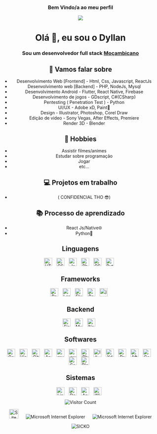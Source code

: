 <center>

<h3 align="center">
  Bem Vindo/a ao meu perfil
</h3>

![](https://github.com/halfrost/halfrost/blob/master/icons/header_1.png)

<h1 align="center">Olá 👋, eu sou o Dyllan </h1>
<h3 align="center">Sou um desenvolvedor full stack <a href="https://pt.wikipedia.org/wiki/Moçambique">Moçambicano</a></h3>

<!-- Redes Sociais -->

<!-- / Redes Sociais -->

## 💬 Vamos falar sobre
- Desenvolvimento Web [Frontend] - Html, Css, Javascript, ReactJs
- Desenvolvimento web [Backend] - PHP, NodeJs, Mysql
- Desenvolvimento Android - Flutter, React Native, Firebase
- Desenvolvimento de jogos - GDscript, C#(CSharp)
- Pentesting ( Penetration Test ) - Python
- UI/UX - Adobe xD, Paint🤣
- Design - Illustrator, Photoshop, Corel Draw
- Edição de video - Sony Vegas, After Effects, Premiere
- Render 3D - Blender

## 📅 Hobbies
- Assistir filmes/animes
- Estudar sobre programação
- Jogar
- etc...

## 💻 Projetos em trabalho
- ( CONFIDENCIAL THO 😎)

## 📚 Processo de aprendizado
- React Js/Native🌐
- Python🐍

## Linguagens
<div style="align-items:center; justify-content:center;">

<!-- 1 -->
<img align="center" alt="HTML5" width="26px" src="https://cdn.jsdelivr.net/gh/devicons/devicon/icons/html5/html5-original.svg" style="padding-right:10px;" />
	
<!-- 2 -->
<img align="center" alt="CSS3" width="26px" src="https://cdn.jsdelivr.net/gh/devicons/devicon/icons/css3/css3-original.svg" style="padding-right:10px;" />
	
<!-- 3 -->
<img align="center" alt="JavaScript" width="26px" src="https://cdn.jsdelivr.net/gh/devicons/devicon/icons/javascript/javascript-original.svg" style="padding-right:10px;" />
	
<!-- 4 -->
<img align="center" alt="Php" width="26px" src="https://cdn.jsdelivr.net/gh/devicons/devicon/icons/php/php-original.svg" style="padding-right:10px;" />
	
<!-- 5 -->
<img align="center" alt="CSharp" width="26px" src="https://cdn.jsdelivr.net/gh/devicons/devicon/icons/csharp/csharp-original.svg" style="padding-right:10px;" />
	
<!-- 6 -->
<img align="center" alt="Python" width="26px" src="https://cdn.jsdelivr.net/gh/devicons/devicon/icons/python/python-original.svg" style="padding-right:10px;" />
	
</div>

## Frameworks
<div style="align-items:center; justify-content:center;">

<!-- 1 -->
<img align="center" alt="React" width="26px" src="https://cdn.jsdelivr.net/gh/devicons/devicon/icons/react/react-original.svg" style="padding-right:10px;" />

<!-- 2 -->
<img align="center" alt="Laravel" width="26px" src="https://cdn.jsdelivr.net/gh/devicons/devicon/icons/laravel/laravel-plain.svg" style="padding-right:10px;" />

<!-- 3 -->
<img align="center" alt="Flutter" width="26px" src="https://cdn.jsdelivr.net/gh/devicons/devicon/icons/flutter/flutter-original.svg" style="padding-right:10px;" />

<!-- 4 -->
<img align="center" alt="Bootstrap" width="26px" src="https://cdn.iconfinder.com/stored_data/765532/128/png?token=1670937861-kgVGhYQlFyXeAUxwNuCJ9scN9I05TTy%2FA%2B71QcGKOWg%3D" style="padding-right:10px;" />

<!-- 5 -->
<img align="center" alt="jquery" width="26px" src="https://cdn.iconfinder.com/stored_data/765537/128/png?token=1670937990-lq8%2FJHk2pFWJ2APcTf1s34x7PtFbn53DseVnfeIxrCo%3D" style="padding-right:10px;" />

</div>

## Backend
<div style="align-items:center; justify-content:center;">

<!-- 1 -->
<img align="center" alt="Firebse" width="26px" src="https://cdn.jsdelivr.net/gh/devicons/devicon/icons/firebase/firebase-plain.svg" style="padding-right:10px;" />
	
<!-- 2 -->
<img align="center" alt="MySQL" width="26px" src="https://cdn.jsdelivr.net/gh/devicons/devicon/icons/mysql/mysql-original.svg" style="padding-right:10px;" />

<!-- 3 -->
<img align="center" alt="Node.js" width="26px" src="https://cdn.jsdelivr.net/gh/devicons/devicon/icons/nodejs/nodejs-original.svg" style="padding-right:10px;" />

</div>

## Softwares
<div style="align-items:center; justify-content:center;">

<!-- 1 -->
<img align="center" alt="Godot" width="26px" src="https://cdn.jsdelivr.net/gh/devicons/devicon/icons/godot/godot-original.svg" style="padding-right:10px;" />
	
<!--2 -->
<img align="center" alt="Visual Studio Code" width="26px" src="https://cdn.jsdelivr.net/gh/devicons/devicon/icons/vscode/vscode-original.svg" style="padding-right:10px;" />
	
<!-- 3 -->
<img align="center" alt="Git" width="26px" src="https://cdn.jsdelivr.net/gh/devicons/devicon/icons/git/git-original.svg" style="padding-right:10px;" />
	
<!-- 4 -->
<img align="center" alt="Android" width="26px" src="https://cdn.jsdelivr.net/gh/devicons/devicon/icons/androidstudio/androidstudio-original.svg" style="padding-right:10px;" />
	
<!-- 5 -->
<img align="center" alt="mysqlworkbench" width="26px" src="https://cdn.icon-icons.com/icons2/1381/PNG/512/mysqlworkbench_93532.png" style="padding-right:10px;" />
	
<!-- 6 -->
<img align="center" alt="pycharm" width="26px" src="https://cdn.icon-icons.com/icons2/3053/PNG/512/intellij_pycharm_macos_bigsur_icon_190055.png" style="padding-right:10px;" />

<!-- 7 -->
<img align="center" alt="Photoshop" width="26px" src="https://cdn.icon-icons.com/icons2/3053/PNG/512/adobe_photoshop_macos_bigsur_icon_190436.png" style="padding-right:10px;" />

<!-- 8 -->
<img align="center" alt="Illustrator" width="26px" src="https://cdn.icon-icons.com/icons2/3053/PNG/512/adobe_illustrator_macos_bigsur_icon_190447.png" style="padding-right:10px;" />

<!-- 9 -->
<img align="center" alt="Xd" width="26px" src="https://cdn.icon-icons.com/icons2/3053/PNG/512/adobe_xd_macos_bigsur_icon_190424.png" style="padding-right:10px;" />

<!-- 10 -->
<img align="center" alt="Premiere" width="26px" src="https://cdn.icon-icons.com/icons2/3053/PNG/512/adobe_premiere_pro_macos_bigsur_icon_189485.png" style="padding-right:10px;" />

<!-- 11 -->
<img align="center" alt="After Effects" width="26px" src="https://cdn.icon-icons.com/icons2/3053/PNG/512/adobe_after_effects_macos_bigsur_icon_190464.png" style="padding-right:10px;" />

<!-- 12 -->
<img align="center" alt="Corel Draw" width="26px" src="https://img.icons8.com/fluency/512/coreldraw-2021.png" style="padding-right:10px;" />

<!-- 13 -->
<img align="center" alt="Sony Vegas" width="26px" src="https://upload.wikimedia.org/wikipedia/commons/7/71/VEGAS_Pro_icon.png" style="padding-right:10px;" />

<!-- 14 -->
<img align="center" alt="Blender" width="26px" src="https://img.icons8.com/color/512/blender-3d.png" style="padding-right:10px;" />

</div>

## Sistemas
<div style="align-items:center; justify-content:center;">

<!-- 1 -->
<img align="center" alt="Linux" width="26px" src="https://cdn.jsdelivr.net/gh/devicons/devicon/icons/linux/linux-original.svg" style="padding-right:10px;" />
	
<!-- 2 -->
<img align="center" alt="Debian" width="26px" src="https://cdn.jsdelivr.net/gh/devicons/devicon/icons/debian/debian-original.svg" style="padding-right:10px;" />

<!-- 3 -->
<img align="center" alt="Android OS" width="26px" src="https://cdn0.iconfinder.com/data/icons/social-media-2474/128/Android_interface_media_social_network-256.png" style="padding-right:10px;"/>
	
<!-- 4 -->
<img align="center" alt="Windows" width="26px" src="https://cdn2.iconfinder.com/data/icons/social-icons-33/128/Windows_Phone-256.png" style="padding-right:10px;"/>
	
</div>

<div align="center">

![Visitor Count](https://profile-counter.glitch.me/S1CKx/count.svg)

<img src="https://raw.githubusercontent.com/BrunnerLivio/brunnerlivio/master/images/notepad.gif" alt="Site created with Notepad" height="30" />
<span>&nbsp;&nbsp;&nbsp;&nbsp;</span>  
<img src="https://raw.githubusercontent.com/BrunnerLivio/brunnerlivio/master/images/ie_logo.gif" alt="Microsoft Internet Explorer" />
<span>&nbsp;&nbsp;&nbsp;&nbsp;</span>  
<img src="https://raw.githubusercontent.com/BrunnerLivio/brunnerlivio/master/images/noframes.gif" alt="Microsoft Internet Explorer" />

</div>

<p align="center"> <img src="https://github-readme-stats.vercel.app/api?username=S1CKx&show_icons=true&theme=gotham" alt="SICKO" />
